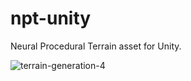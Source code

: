 # npt-unity
Neural Procedural Terrain asset for Unity.

![terrain-generation-4](https://user-images.githubusercontent.com/30982485/208962367-5a13d98d-d598-4fa3-9cb1-a9f368612eff.png)
